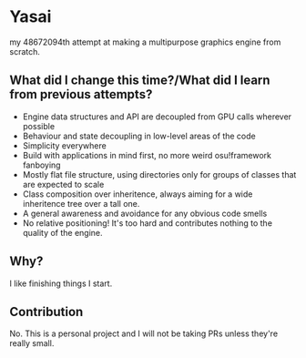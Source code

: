 # Yasai
my 48672094th attempt at making a multipurpose graphics engine from scratch.

## What did I change this time?/What did I learn from previous attempts?
- Engine data structures and API are decoupled from GPU calls wherever possible
- Behaviour and state decoupling in low-level areas of the code 
- Simplicity everywhere
- Build with applications in mind first, no more weird osu!framework fanboying
- Mostly flat file structure, using directories only for groups of classes that are expected to scale
- Class composition over inheritence, always aiming for a wide inheritence tree over a tall one.
- A general awareness and avoidance for any obvious code smells
- No relative positioning! It's too hard and contributes nothing to the quality of the engine.

## Why?
I like finishing things I start.

## Contribution
No. This is a personal project and I will not be taking PRs unless they're really small.

